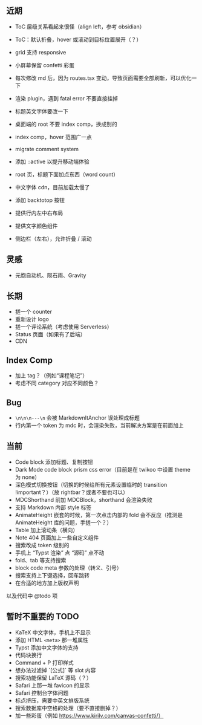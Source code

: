 ## 近期

 - ToC 层级关系看起来很怪（align left，参考 obsidian）
 - ToC：默认折叠，hover 或滚动到目标位置展开（？）

 - grid 支持 responsive
 - 小屏幕保留 confetti 彩蛋
 - 每次修改 md 后，因为 routes.tsx 变动，导致页面需要全部刷新，可以优化一下
 - 渲染 plugin，遇到 fatal error 不要直接挂掉
 - 标题英文字体要改一下
 - 桌面端的 root 不要 index comp，换成别的
 - index comp，hover 范围广一点
 - migrate comment system
 - 添加 ::active 以提升移动端体验
 - root 页，标题下面加点东西（word count）
 - 中文字体 cdn，目前加载太慢了
 - 添加 backtotop 按钮
 - 提供行内左中右布局
 - 提供文字颜色组件
 - 侧边栏（左右），允许折叠 / 滚动

## 灵感

 - 元胞自动机、陨石雨、Gravity

## 长期

 - 搓一个 counter
 - 重新设计 logo
 - 搓一个评论系统（考虑使用 Serverless）
 - Status 页面（如果有了后端）
 - CDN

## Index Comp

 - 加上 tag？（例如“课程笔记”）
 - 考虑不同 category 对应不同颜色？

## Bug

 - `\n\n\n---\n` 会被 MarkdownItAnchor 误处理成标题
 - 行内第一个 token 为 mdc 时，会渲染失败，当前解决方案是在前面加上 &nbsp;

## 当前

 - Code block 添加标题、复制按钮
 - Dark Mode code block prism css error（目前是在 twikoo 中设置 theme 为 none）
 - 深色模式切换按钮（切换的时候给所有元素设置临时的 transition !important？）（放 rightbar？或者不要也可以）
 - MDCShorthand 前加 MDCBlock，shorthand 会渲染失败
 - 支持 Markdown 内部 style 标签
 - AnimateHeight 嵌套的时候，第一次点击内部的 fold 会不反应（推测是 AnimateHeight 库的问题，手搓一个？）
 - Table 加上滚动条（横向）
 - Note 404 页面加上一些自定义组件
 - 搜索改成 token 级别的
 - 手机上 “Typst 渲染” 点 “源码” 点不动
 - fold、tab 等支持搜索
 - block code meta 参数的处理（转义、引号）
 - 搜索支持上下键选择，回车跳转
 - 在合适的地方加上版权声明

以及代码中 @todo 项

## 暂时不重要的 TODO

 - KaTeX 中文字体，手机上不显示
 - 添加 HTML `<meta>` 那一堆属性 
 - Typst 添加中文字体的支持
 - 代码块换行
 - Command + P 打印样式
 - 想办法过滤掉 \`[公式]\` 等 slot 内容
 - 搜索功能保留 LaTeX 源码（？）
 - Safari 上那一堆 favicon 的显示
 - Safari 控制台字体问题
 - 标点挤压，需要中英文排版系统
 - 搜索数据库中空格的处理（要不直接删掉？）
 - 加一些彩蛋（例如 https://www.kirilv.com/canvas-confetti/）
